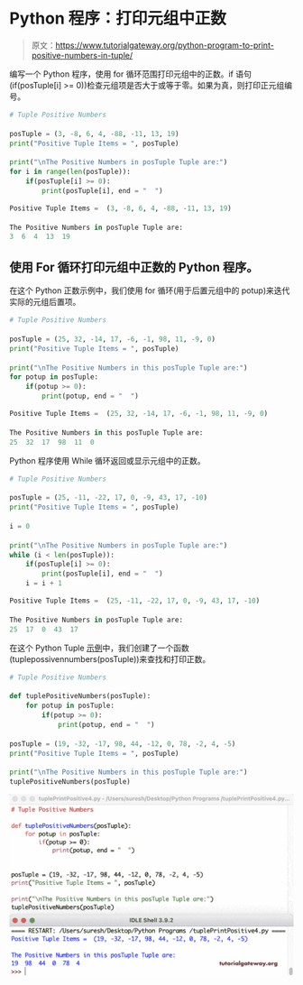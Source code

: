 # Python 程序：打印元组中正数

> 原文：<https://www.tutorialgateway.org/python-program-to-print-positive-numbers-in-tuple/>

编写一个 Python 程序，使用 for 循环范围打印元组中的正数。if 语句(if(posTuple[i] >= 0))检查元组项是否大于或等于零。如果为真，则打印正元组编号。

```py
# Tuple Positive Numbers

posTuple = (3, -8, 6, 4, -88, -11, 13, 19)
print("Positive Tuple Items = ", posTuple)

print("\nThe Positive Numbers in posTuple Tuple are:")
for i in range(len(posTuple)):
    if(posTuple[i] >= 0):
        print(posTuple[i], end = "  ")
```

```py
Positive Tuple Items =  (3, -8, 6, 4, -88, -11, 13, 19)

The Positive Numbers in posTuple Tuple are:
3  6  4  13  19 
```

## 使用 For 循环打印元组中正数的 Python 程序。

在这个 Python 正数示例中，我们使用 for 循环(用于后置元组中的 potup)来迭代实际的元组后置项。

```py
# Tuple Positive Numbers

posTuple = (25, 32, -14, 17, -6, -1, 98, 11, -9, 0)
print("Positive Tuple Items = ", posTuple)

print("\nThe Positive Numbers in this posTuple Tuple are:")
for potup in posTuple:
    if(potup >= 0):
        print(potup, end = "  ")
```

```py
Positive Tuple Items =  (25, 32, -14, 17, -6, -1, 98, 11, -9, 0)

The Positive Numbers in this posTuple Tuple are:
25  32  17  98  11  0 
```

Python 程序使用 While 循环返回或显示元组中的正数。

```py
# Tuple Positive Numbers

posTuple = (25, -11, -22, 17, 0, -9, 43, 17, -10) 
print("Positive Tuple Items = ", posTuple)

i = 0

print("\nThe Positive Numbers in posTuple Tuple are:")
while (i < len(posTuple)):
    if(posTuple[i] >= 0):
        print(posTuple[i], end = "  ")
    i = i + 1
```

```py
Positive Tuple Items =  (25, -11, -22, 17, 0, -9, 43, 17, -10)

The Positive Numbers in posTuple Tuple are:
25  17  0  43  17 
```

在这个 Python Tuple [示例](https://www.tutorialgateway.org/python-programming-examples/)中，我们创建了一个函数(tuplepossivennumbers(posTuple))来查找和打印正数。

```py
# Tuple Positive Numbers

def tuplePositiveNumbers(posTuple):
    for potup in posTuple:
        if(potup >= 0):
            print(potup, end = "  ")

posTuple = (19, -32, -17, 98, 44, -12, 0, 78, -2, 4, -5) 
print("Positive Tuple Items = ", posTuple)

print("\nThe Positive Numbers in this posTuple Tuple are:")
tuplePositiveNumbers(posTuple)
```

![Python Program to Print Positive Numbers in Tuple 4](img/67a66de6dad481d90bc972a022cd1ee1.png)
